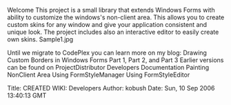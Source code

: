 Welcome
This project is a small library that extends Windows Forms with ability to customize the windows's non-client area. This allows you to create custom skins for any window and give your application consistent and unique look. The project includes also an interactive editor to easily create own skins.
Sample1.jpg

Until we migrate to CodePlex you can learn more on my blog: Drawing Custom Borders in Windows Forms Part 1, Part 2, and Part 3
Earlier versions can be found on ProjectDistributor
Developers
Documentation
Painting NonClient Area
Using FormStyleManager
Using FormStyleEditor

Title:		CREATED WIKI: Developers
Author:		kobush
Date:		Sun, 10 Sep 2006 13:40:13 GMT
